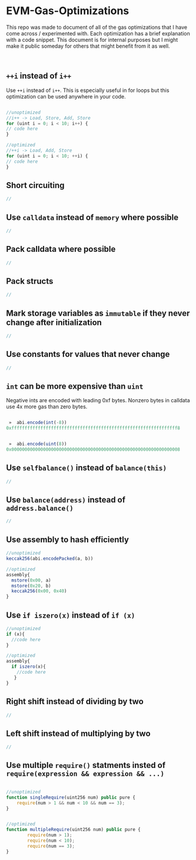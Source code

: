# EVM-Gas-Optimizations

This repo was made to document of all of the gas optimizations that I have come across / experimented with. Each optimization has a brief explanation with a code snippet. This document is for internal purposes but I might make it public someday for others that might benefit from it as well. 

<br>

## `++i` instead of `i++`

Use `++i` instead of `i++`. This is especially useful in for loops but this optimization can be used anywhere in your code. 

```js

//unoptimized
//i++ -> Load, Store, Add, Store
for (uint i = 0; i < 10; i++) {
// code here
}

//optimized
//++i -> Load, Add, Store
for (uint i = 0; i < 10; ++i) {
// code here
}

```


## Short circuiting

```js
//
```

## Use `calldata` instead of `memory` where possible

```js
//
```

## Pack calldata where possible

```js
//
```

## Pack structs


```js
//
```

## Mark storage variables as `immutable` if they never change after initialization


```js
//
```


## Use constants for values that never change

```js
//
```

## `int` can be more expensive than `uint`

Negative ints are encoded with leading 0xf bytes. Nonzero bytes in calldata use 4x more gas than zero bytes.

```js

 »  abi.encode(int(-8))
0xfffffffffffffffffffffffffffffffffffffffffffffffffffffffffffffff8


 »  abi.encode(uint(8))
0x0000000000000000000000000000000000000000000000000000000000000008

```


## Use `selfbalance()` instead of `balance(this)`

```js
//
```


## Use `balance(address)` instead of `address.balance()`

```js
//
```


## Use assembly to hash efficiently

```js
//unoptimized
keccak256(abi.encodePacked(a, b))

//optimized
assembly{
  mstore(0x00, a)
  mstore(0x20, b)
  keccak256(0x00, 0x40)
}
```


## Use `if iszero(x)` instead of `if (x)`

```js
//unoptimized
if (x){
  //code here
}

//optimized
assembly{
  if iszero(x){
    //code here
   }
}
```


## Right shift instead of dividing by two

```js
//
```

## Left shift instead of multiplying by two

```js
//
```

## Use multiple `require()` statments insted of `require(expression && expression && ...)`

```js

//unoptimized
function singleRequire(uint256 num) public pure {
    require(num > 1 && num < 10 && num == 3);
}


//optimized
function multipleRequire(uint256 num) public pure {
        require(num > 1);
        require(num < 10);
        require(num == 3);
}


